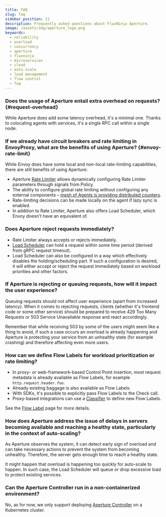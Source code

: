 ```yaml
---
title: FAQ
slug: faq
sidebar_position: 11
description: Frequently asked questions about FluxNinja Aperture.
image: /assets/img/aperture_logo.png
keywords:
  - reliability
  - overload
  - concurrency
  - aperture
  - fluxninja
  - microservices
  - cloud
  - auto-scale
  - load management
  - flow control
  - faq
---
```


### Does the usage of Aperture entail extra overhead on requests? {#request-overhead}

While Aperture does add some latency overhead, it's a minimal one. Thanks to
colocating agents with services, it's a single RPC call within a single node.

### If we already have circuit breakers and rate limiting in EnvoyProxy, what are the benefits of using Aperture? {#envoy-rate-limit}

While Envoy does have some local and non-local rate-limiting capabilities, there
are still benefits of using Aperture:

- Aperture [Rate Limiter][] allows dynamically configuring Rate Limiter
  parameters through signals from Policy.
- The ability to configure global rate limiting without configuring any external
  components
  – [mesh of Agents is providing distributed counters](/concepts/flow-control/components/rate-limiter.md#distributed-counters).
- Rate-limiting decisions can be made locally on the agent if lazy sync is
  enabled.
- In addition to Rate Limiter, Aperture also offers Load Scheduler, which Envoy
  doesn't have an equivalent of.

### Does Aperture reject requests immediately?

- Rate Limiter always accepts or rejects immediately.
- [Load Scheduler][] can hold a request within some time period (derived from
  gRPC request timeout).
- Load Scheduler can also be configured in a way which effectively disables the
  holding/scheduling part. If such a configuration is desired, it will either
  accept or reject the request immediately based on workload priorities and
  other factors.

### If Aperture is rejecting or queuing requests, how will it impact the user experience?

Queuing requests should not affect user experience (apart from increased
latency). When it comes to rejecting requests, clients (whether it's frontend
code or some other service) should be prepared to receive 429 Too Many Requests
or 503 Service Unavailable response and react accordingly.

Remember that while receiving 503 by some of the users might seem like a thing
to avoid, if such a case occurs an overload is already happening and Aperture is
protecting your service from an unhealthy state (for example crashing) and
therefore affecting even more users.

### How can we define Flow Labels for workload prioritization or rate limiting?

- In proxy- or web-framework-based Control Point insertion, most request
  metadata is already available as Flow Labels, for example
  `http.request.header.foo`.
- Already existing baggage is also available as Flow Labels.
- With SDKs, it's possible to explicitly pass Flow Labels to the Check call.
- Proxy-based integrations can use a [Classifier][] to define new Flow Labels.

See the [Flow Label][] page for more details.

### How does Aperture address the issue of delays in servers becoming available and reaching a healthy state, particularly in the context of auto-scaling?

As Aperture observes the system, it can detect early sign of overload and can
take necessary actions to prevent the system from becoming unhealthy. Therefore,
the server gets enough time to reach a healthy state.

It might happen that overload is happening too quickly for auto-scale to happen.
In such case, the Load Scheduler will queue or drop excessive load to protect
existing services.

### Can the Aperture Controller run in a non-containerized environment?

No, as for now, we only support deploying [Aperture Controller][] on a
Kubernetes cluster.

[Rate Limiter]: /concepts/flow-control/components/rate-limiter.md
[Load Scheduler]: /concepts/flow-control/components/load-scheduler.md
[Classifier]: /concepts/flow-control/resources/classifier.md
[Flow Label]: /concepts/flow-control/flow-label.md
[Aperture Controller]: /get-started/installation/controller/controller.md

